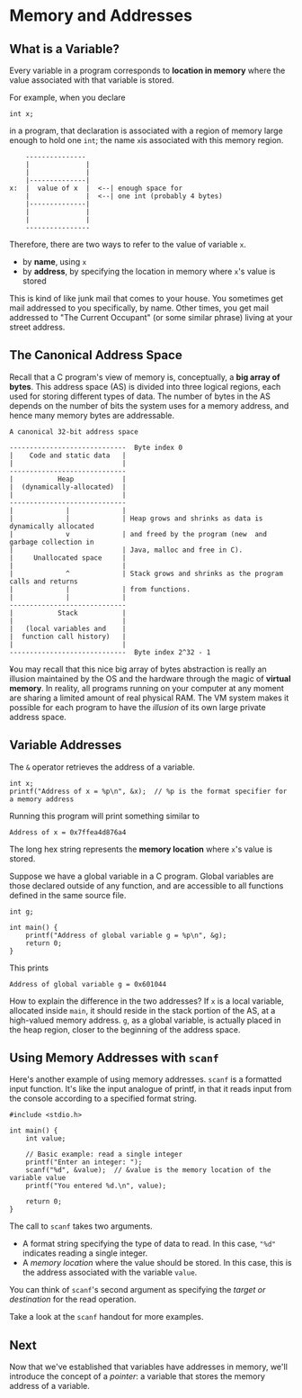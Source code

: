 # Memory and Addresses

## What is a Variable?

Every variable in a program corresponds to **location in memory** where the value associated with that variable is stored.

For example, when you declare

```
int x;
```

in a program, that declaration is associated with a region of memory large enough to hold one `int`; the name `x`is associated with this memory region.

```
    ---------------
    |              |
    |              |
    |--------------|  
x:  |  value of x  |  <--| enough space for
    |              |  <--| one int (probably 4 bytes)
    |--------------|  
    |              |
    |              |
    ----------------
```

Therefore, there are two ways to refer to the value of variable `x`.

  - by **name**, using `x`
  - by **address**, by specifying the location in memory where `x`'s value is stored
  
This is kind of like junk mail that comes to your house. You sometimes get mail addressed to you specifically, by name. Other times, you get mail addressed to "The Current Occupant" (or some similar phrase) living at your street address.

## The Canonical Address Space

Recall that a C program's view of memory is, conceptually, a **big array of bytes**. This address space (AS) is divided into three logical regions, each used for storing different types of data. The number of bytes in the AS depends on the number of bits the system uses for a memory address, and hence many memory bytes are addressable.

```
A canonical 32-bit address space

-----------------------------  Byte index 0
|    Code and static data   |
|                           |
----------------------------- 
|           Heap            |
|  (dynamically-allocated)  |
|                           |
-----------------------------
|             |             |
|             |             | Heap grows and shrinks as data is dynamically allocated
|             v             | and freed by the program (new  and garbage collection in
|                           | Java, malloc and free in C).
|     Unallocated space     |         
|                           |
|             ^             | Stack grows and shrinks as the program calls and returns
|             |             | from functions.
|             |             |
-----------------------------
|           Stack           |
|                           |
|   (local variables and    |
|  function call history)   |
|                           |
-----------------------------  Byte index 2^32 - 1
```

¥ou may recall that this nice big array of bytes abstraction is really an illusion maintained by the OS and the hardware through the magic of **virtual memory**. In reality, all programs running on your computer at any moment are sharing a limited amount of real physical RAM. The VM system makes it possible for each program to have the *illusion* of its own large private address space.

## Variable Addresses

The `&` operator retrieves the address of a variable.

```
int x;
printf("Address of x = %p\n", &x);  // %p is the format specifier for a memory address
```

Running this program will print something similar to

```
Address of x = 0x7ffea4d876a4
```

The long hex string represents the **memory location** where `x`'s value is stored.

Suppose we have a global variable in a C program. Global variables are those declared outside of any function, and are accessible to all functions defined in the same source file.

```
int g;

int main() {
    printf("Address of global variable g = %p\n", &g);
    return 0;
}
```

This prints

```
Address of global variable g = 0x601044
```

How to explain the difference in the two addresses? If `x` is a local variable, allocated inside `main`, it should reside in the stack portion of the AS, at a high-valued memory address. `g`, as a global variable, is actually placed in the heap region, closer to the beginning of the address space.

## Using Memory Addresses with `scanf`

Here's another example of using memory addresses. `scanf` is a formatted input function. It's like the input analogue of printf, in that it reads input from the console according to a specified format string.

```
#include <stdio.h>

int main() {
    int value;

    // Basic example: read a single integer
    printf("Enter an integer: ");
    scanf("%d", &value);  // &value is the memory location of the variable value
    printf("You entered %d.\n", value);
    
    return 0;
}
```

The call to `scanf` takes two arguments.
  
  - A format string specifying the type of data to read. In this case, `"%d"` indicates reading a single integer.
  - A *memory location* where the value should be stored. In this case, this is the address associated with the variable `value`.
  
You can think of `scanf`'s second argument as specifying the *target or destination* for the read operation.

Take a look at the `scanf` handout for more examples.

## Next

Now that we've established that variables have addresses in memory, we'll introduce the concept of a *pointer*: a variable that stores the memory address of a variable.
 
